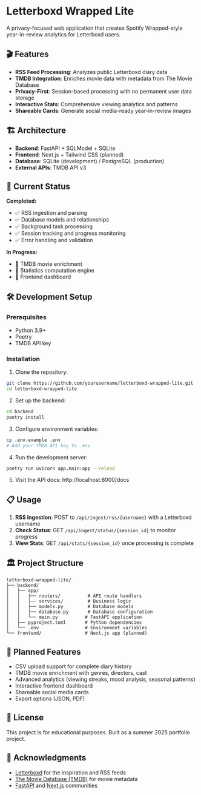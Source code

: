 # Letterboxd Wrapped Lite

A privacy-focused web application that creates Spotify Wrapped-style year-in-review analytics for Letterboxd users.

## 🎬 Features

- **RSS Feed Processing**: Analyzes public Letterboxd diary data
- **TMDB Integration**: Enriches movie data with metadata from The Movie Database
- **Privacy-First**: Session-based processing with no permanent user data storage
- **Interactive Stats**: Comprehensive viewing analytics and patterns
- **Shareable Cards**: Generate social media-ready year-in-review images

## 🏗️ Architecture

- **Backend**: FastAPI + SQLModel + SQLite
- **Frontend**: Next.js + Tailwind CSS (planned)
- **Database**: SQLite (development) / PostgreSQL (production)
- **External APIs**: TMDB API v3

## 🚀 Current Status

**Completed:**
- ✅ RSS ingestion and parsing
- ✅ Database models and relationships  
- ✅ Background task processing
- ✅ Session tracking and progress monitoring
- ✅ Error handling and validation

**In Progress:**
- 🔄 TMDB movie enrichment
- 🔄 Statistics computation engine
- 🔄 Frontend dashboard

## 🛠️ Development Setup

### Prerequisites
- Python 3.9+
- Poetry
- TMDB API key

### Installation

1. Clone the repository:
```bash
git clone https://github.com/yourusername/letterboxd-wrapped-lite.git
cd letterboxd-wrapped-lite
```

2. Set up the backend:
```bash
cd backend
poetry install
```

3. Configure environment variables:
```bash
cp .env.example .env
# Add your TMDB API key to .env
```

4. Run the development server:
```bash
poetry run uvicorn app.main:app --reload
```

5. Visit the API docs: http://localhost:8000/docs

## 📋 Usage

1. **RSS Ingestion**: POST to `/api/ingest/rss/{username}` with a Letterboxd username
2. **Check Status**: GET `/api/ingest/status/{session_id}` to monitor progress
3. **View Stats**: GET `/api/stats/{session_id}` once processing is complete

## 🏛️ Project Structure

```
letterboxd-wrapped-lite/
├── backend/
│   ├── app/
│   │   ├── routers/          # API route handlers
│   │   ├── services/         # Business logic
│   │   ├── models.py         # Database models
│   │   ├── database.py       # Database configuration
│   │   └── main.py          # FastAPI application
│   ├── pyproject.toml       # Python dependencies
│   └── .env                 # Environment variables
└── frontend/                # Next.js app (planned)
```

## 🔮 Planned Features

- CSV upload support for complete diary history
- TMDB movie enrichment with genres, directors, cast
- Advanced analytics (viewing streaks, mood analysis, seasonal patterns)
- Interactive frontend dashboard
- Shareable social media cards
- Export options (JSON, PDF)

## 📄 License

This project is for educational purposes. Built as a summer 2025 portfolio project.

## 🙏 Acknowledgments

- [Letterboxd](https://letterboxd.com/) for the inspiration and RSS feeds
- [The Movie Database (TMDB)](https://www.themoviedb.org/) for movie metadata
- [FastAPI](https://fastapi.tiangolo.com/) and [Next.js](https://nextjs.org/) communities